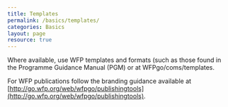```yaml
---
title: Templates
permalink: /basics/templates/
categories: Basics
layout: page
resource: true
---
```


Where available, use WFP templates and formats (such as those found in the Programme Guidance Manual (PGM) or at WFPgo/coms/templates.

For WFP publications follow the branding guidance available at [http://go.wfp.org/web/wfpgo/publishingtools](http://go.wfp.org/web/wfpgo/publishingtools).
